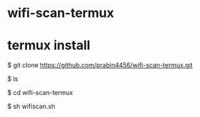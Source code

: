 # wifi-scan-termux
# termux install
$ git clone https://github.com/prabin4456/wifi-scan-termux.git

$ ls

$ cd wifi-scan-termux

$ sh wifiscan.sh


